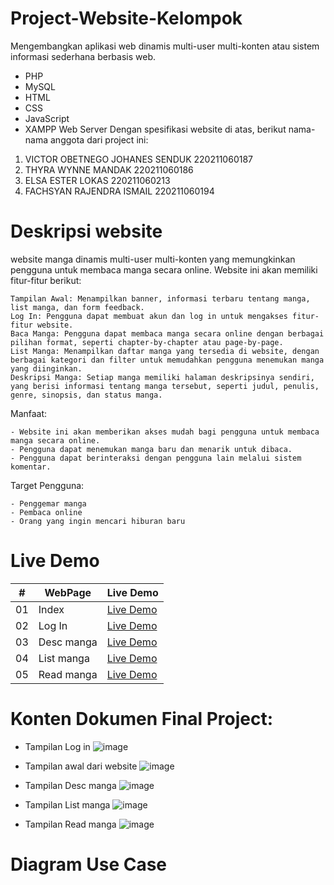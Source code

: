 # Project-Website-Kelompok
Mengembangkan aplikasi web dinamis multi-user multi-konten atau sistem informasi sederhana berbasis web.
- PHP
- MySQL
- HTML
- CSS
- JavaScript
- XAMPP Web Server
Dengan spesifikasi website di atas, berikut nama-nama anggota dari project ini:
1. VICTOR OBETNEGO JOHANES SENDUK        220211060187
2. THYRA WYNNE MANDAK                    220211060186
3. ELSA ESTER LOKAS                      220211060213
4. FACHSYAN RAJENDRA ISMAIL		         220211060194
 
# Deskripsi website
website manga dinamis multi-user multi-konten yang memungkinkan pengguna untuk membaca manga secara online. Website ini akan memiliki fitur-fitur berikut:

    Tampilan Awal: Menampilkan banner, informasi terbaru tentang manga, list manga, dan form feedback.
    Log In: Pengguna dapat membuat akun dan log in untuk mengakses fitur-fitur website.
    Baca Manga: Pengguna dapat membaca manga secara online dengan berbagai pilihan format, seperti chapter-by-chapter atau page-by-page.
    List Manga: Menampilkan daftar manga yang tersedia di website, dengan berbagai kategori dan filter untuk memudahkan pengguna menemukan manga yang diinginkan.
    Deskripsi Manga: Setiap manga memiliki halaman deskripsinya sendiri, yang berisi informasi tentang manga tersebut, seperti judul, penulis, genre, sinopsis, dan status manga.
    
Manfaat:

    - Website ini akan memberikan akses mudah bagi pengguna untuk membaca manga secara online.
    - Pengguna dapat menemukan manga baru dan menarik untuk dibaca.
    - Pengguna dapat berinteraksi dengan pengguna lain melalui sistem komentar.

Target Pengguna:

    - Penggemar manga
    - Pembaca online
    - Orang yang ingin mencari hiburan baru

# Live Demo
|  #  | WebPage           | Live Demo                                                                                                      |
| :-: | ------------------|----------------------------------------------------------------------------------------------------------------|
| 01  | Index             | [Live Demo](https://thyrawynne.github.io/Project-Website-Kelompok/Project%20UAS/index.html)                    |
| 02  | Log In            | [Live Demo](https://thyrawynne.github.io/Project-Website-Kelompok/Project%20UAS/login.html)                    |
| 03  | Desc manga        | [Live Demo](https://thyrawynne.github.io/Project-Website-Kelompok/Project%20UAS/desc-manga.html)               |
| 04  | List manga        | [Live Demo](https://thyrawynne.github.io/Project-Website-Kelompok/Project%20UAS/manga.html)                    |
| 05  | Read manga        | [Live Demo](https://thyrawynne.github.io/Project-Website-Kelompok/Project%20UAS/read-manga.html)               |

# Konten Dokumen Final Project:
- Tampilan Log in
  ![image](https://github.com/thyrawynne/Project-Website-Kelompok/assets/130913231/4030d8fc-fc19-4574-8fd7-238f21d3565d)

- Tampilan awal dari website 
  ![image](https://github.com/thyrawynne/Project-Website-Kelompok/assets/130913231/f4fd39cc-a68a-41b4-8a71-fa6928d4da61)

- Tampilan Desc manga
  ![image](https://github.com/thyrawynne/Project-Website-Kelompok/assets/130913231/e893c869-ee09-448e-ae3e-3f056d0827d8)

 - Tampilan List manga
   ![image](https://github.com/thyrawynne/Project-Website-Kelompok/assets/130913231/8b7c5d4f-c36c-46a9-b14b-659b045a5fc7)

- Tampilan Read manga
  ![image](https://github.com/thyrawynne/Project-Website-Kelompok/assets/130913231/527a3896-e735-46e7-9b4c-aed0344430d0)

# Diagram Use Case
